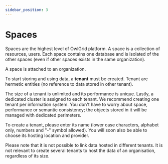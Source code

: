 ```yaml
---
sidebar_position: 3
---
```


# Spaces

Spaces are the highest level of OwlGrid platform. A space is a collection of resources, users. Each space contains one database and is isolated of the other spaces (even if other spaces exists in the same organization).

A space is attached to an organization.



To start storing and using data, a **tenant** must be created. Tenant are hermetic entities (no reference to data stored in other tenant). 

The size of a tenant is unlimited and its performance is unique. Lastly, a dedicated cluster is assigned to each tenant.
We recommend creating one tenant per information system. You don't have to worry about space, performance or semantic consistency; the objects stored in it will be managed with dedicated perimeters.

To create a tenant, please enter its name (lower case characters, alphabet only, numbers and "-" symbol allowed). You will soon also be able to choose its hosting location and provider.

Please note that it is not possible to link data hosted in different tenants. It is not relevant to create several tenants to host the data of an organisation, regardless of its size.